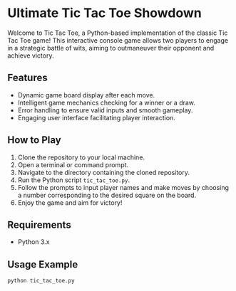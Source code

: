 # Ultimate Tic Tac Toe Showdown

Welcome to Tic Tac Toe, a Python-based implementation of the classic Tic Tac Toe game! This interactive console game allows two players to engage in a strategic battle of wits, aiming to outmaneuver their opponent and achieve victory.

## Features

- Dynamic game board display after each move.
- Intelligent game mechanics checking for a winner or a draw.
- Error handling to ensure valid inputs and smooth gameplay.
- Engaging user interface facilitating player interaction.

## How to Play

1. Clone the repository to your local machine.
2. Open a terminal or command prompt.
3. Navigate to the directory containing the cloned repository.
4. Run the Python script `tic_tac_toe.py`.
5. Follow the prompts to input player names and make moves by choosing a number corresponding to the desired square on the board.
6. Enjoy the game and aim for victory!

## Requirements

- Python 3.x

## Usage Example

```bash
python tic_tac_toe.py
